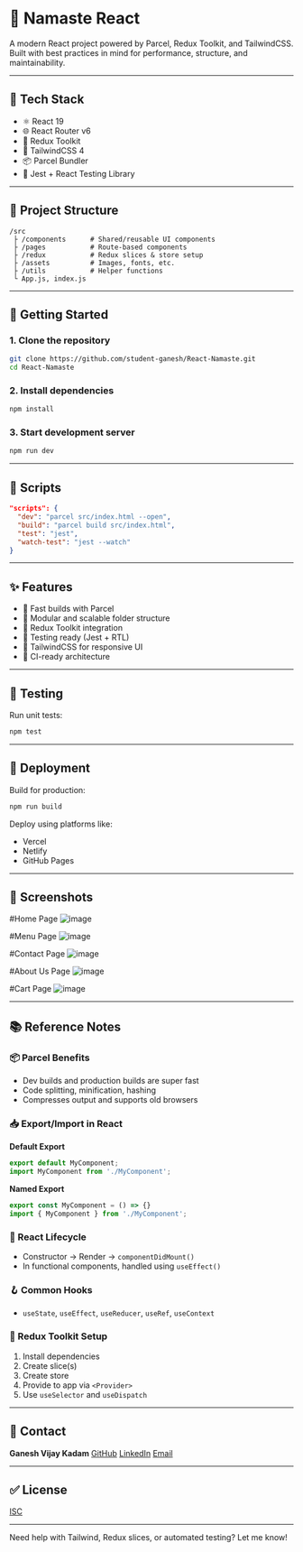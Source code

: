 # 🌟 Namaste React

A modern React project powered by Parcel, Redux Toolkit, and TailwindCSS. Built with best practices in mind for performance, structure, and maintainability.

---

## 🚀 Tech Stack

* ⚛️ React 19
* 🌐 React Router v6
* 🎯 Redux Toolkit
* 💨 TailwindCSS 4
* 📦 Parcel Bundler
* 🧪 Jest + React Testing Library

---

## 📁 Project Structure

```
/src
 ├ /components      # Shared/reusable UI components
 ├ /pages           # Route-based components
 ├ /redux           # Redux slices & store setup
 ├ /assets          # Images, fonts, etc.
 ├ /utils           # Helper functions
 └ App.js, index.js
```

---

## 🔧 Getting Started

### 1. Clone the repository

```bash
git clone https://github.com/student-ganesh/React-Namaste.git
cd React-Namaste
```

### 2. Install dependencies

```bash
npm install
```

### 3. Start development server

```bash
npm run dev
```

---

## 📜 Scripts

```json
"scripts": {
  "dev": "parcel src/index.html --open",
  "build": "parcel build src/index.html",
  "test": "jest",
  "watch-test": "jest --watch"
}
```

---

## ✨ Features

* 🚀 Fast builds with Parcel
* 🧩 Modular and scalable folder structure
* 🧠 Redux Toolkit integration
* 🧪 Testing ready (Jest + RTL)
* 📱 TailwindCSS for responsive UI
* 🧪 CI-ready architecture

---

## 🧪 Testing

Run unit tests:

```bash
npm test
```

---

## 🚀 Deployment

Build for production:

```bash
npm run build
```

Deploy using platforms like:

* Vercel
* Netlify
* GitHub Pages

---

## 📸 Screenshots

#Home Page
![image](https://github.com/user-attachments/assets/0a3add88-21b1-4319-a3c1-932a01ec7cb2)

#Menu Page
![image](https://github.com/user-attachments/assets/707c3fd7-319d-4aaa-b505-18d7f5d7516a)

#Contact Page
![image](https://github.com/user-attachments/assets/635dd671-47a0-4098-b725-89896788e4fe)

#About Us Page
![image](https://github.com/user-attachments/assets/e6849342-9ee7-4c04-9649-2e6d2076f7a8)

#Cart Page
![image](https://github.com/user-attachments/assets/ae2ba797-0599-46c4-9182-252f5753d5cf)


---

## 📚 Reference Notes

### 📦 Parcel Benefits

* Dev builds and production builds are super fast
* Code splitting, minification, hashing
* Compresses output and supports old browsers

### 📥 Export/Import in React

**Default Export**

```js
export default MyComponent;
import MyComponent from './MyComponent';
```

**Named Export**

```js
export const MyComponent = () => {}
import { MyComponent } from './MyComponent';
```

### 🔁 React Lifecycle

* Constructor → Render → `componentDidMount()`
* In functional components, handled using `useEffect()`

### 🪝 Common Hooks

* `useState`, `useEffect`, `useReducer`, `useRef`, `useContext`

### 🔧 Redux Toolkit Setup

1. Install dependencies
2. Create slice(s)
3. Create store
4. Provide to app via `<Provider>`
5. Use `useSelector` and `useDispatch`

---

## 📩 Contact

**Ganesh Vijay Kadam**
[GitHub](https://github.com/student-ganesh)
[LinkedIn](https://www.linkedin.com/in/ganesh-kadam-0694a126a)
[Email](ganukadam1978@gmail.com)

---

## ✅ License

[ISC](./LICENSE)

---

Need help with Tailwind, Redux slices, or automated testing? Let me know!
